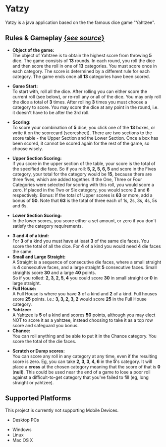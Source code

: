 # Yatzy
Yatzy is a java application based on the the famous dice game "Yahtzee".

## Rules & Gameplay <a href="http://www.yahtzee.org.uk/rules.html" target="_blank">{*see source*}</a>
- **Object of the game:**<br/>
The object of Yahtzee is to obtain the highest score from throwing **5** dice.
The game consists of **13** rounds. In each round, you roll the dice and then score the roll in one of **13** categories. 
You must score once in each category. 
The score is determined by a different rule for each category.
The game ends once all **13** categories have been scored.

- **Game Start:**<br/>
To start with, roll all the dice. After rolling you can either score the current roll (see below), or re-roll any or all of the dice.
You may only roll the dice a total of **3** times. After rolling **3** times you must choose a category to score.
You may score the dice at any point in the round, i.e. it doesn't have to be after the 3rd roll.

- **Scoring:**<br/>
To score your combination of **5** dice, you click one of the **13** boxes, or write it on the scorecard (scoresheet). There are two sections to the score table - the Upper Section and the Lower Section.
Once a box has been scored, it cannot be scored again for the rest of the game, so choose wisely.

- **Upper Section Scoring:**<br/>
If you score in the upper section of the table, your score is the total of the specified die face.
So if you roll:
**5, 2, 5, 6, 5** and score in the Fives category, your total for the category would be **15**, because there are three fives, which are added together.
If the One, Three or Four Categories were selected for scoring with this roll, you would score a zero.
If placed in the Two or Six category, you would score **2** and **6** respectively.
Bonus: If the total of Upper scores is **63** or more, add a bonus of **50**. Note that **63** is the total of three each of 1s, 2s, 3s, 4s, 5s and 6s.

- **Lower Section Scoring:**<br/>
In the lower scores, you score either a set amount, or zero if you don't satisfy the category requirements.
 * **3 and 4 of a kind:**<br/> For **3** of a kind you must have at least **3** of the same die faces. You score the total of all the dice. For **4** of a kind you would need **4** die faces the same.<br/>
 * **Small and Large Straight:**<br/> 
A Straight is a sequence of consecutive die faces, where a small straight is **4** consecutive faces, and a large straight **5** consecutive faces.
Small straights score **30** and a large **40** points.<br/>
So if you rolled:
**2, 3, 2, 5, 4**
you could score **30** in small straight or **0** in large straight.<br/>
 * **Full House:**<br/> 
A Full House is where you have **3** of a kind and **2** of a kind. Full houses score **25** points.
i.e.:
**3, 3, 2, 3, 2**
would score **25** in the Full House category.<br/>
 * **Yahtzee:**<br/> 
A Yahtzee is **5** of a kind and scores **50** points, although you may elect NOT to score it as a yahtzee, instead choosing to take it as a top row score and safeguard you bonus.<br/> 
 * **Chance:**<br/> 
You can roll anything and be able to put it in the Chance category. You score the total of the die faces.<br/>

- **Scratch or Dump scores:**</br> 
You can score any roll in any category at any time, even if the resulting score is zero. Eg, you
can take **2, 3, 3, 4, 6** in the **5**'s category. It will place a **cross** at the chosen category meaning that the score of that is **0** (**null**). This could be used near the end of a game to lose a poor roll against a difficult-to-get category that you've failed to fill (eg, long straight or yahtzee).

## Supported Platforms
This project is currently not supporting Mobile Devices.

- Desktop PCs
 * Windows 
 * Linux 
 * Mac OS X
